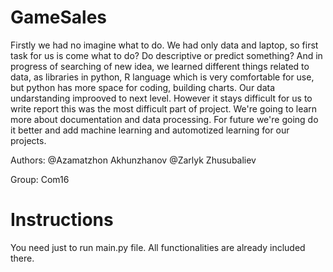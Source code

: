 # GameSales
Firstly we had no imagine what to do. We had only data and laptop, so first task for us is come what to do? Do descriptive or predict something? And in progress of searching of new idea, we learned different things related to data, as libraries in python, R language which is very comfortable for use, but python has more space for coding, building charts. Our data undarstanding improoved to next level. However it stays difficult for us to write report this was the most difficult part of project. We're going to learn more about documentation and data processing. For future we're going do it better and add machine learning and automotized learning for our projects.

Authors:
@Azamatzhon Akhunzhanov
@Zarlyk Zhusubaliev

Group:
Com16

# Instructions
You need just to run main.py file. All functionalities are already included there.
